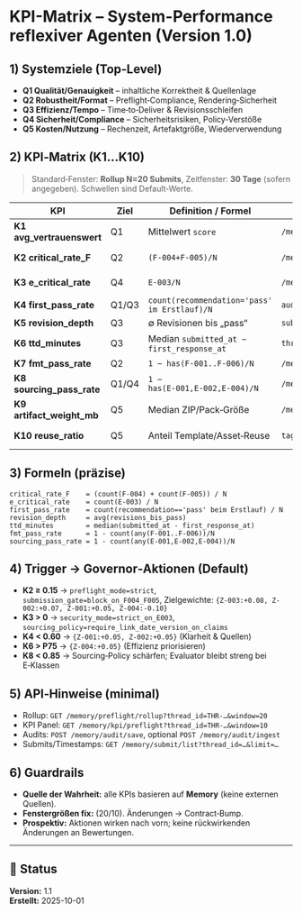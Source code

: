 # KPI-Matrix – System-Performance reflexiver Agenten (Version 1.0)

## 1) Systemziele (Top‑Level)
- **Q1 Qualität/Genauigkeit** – inhaltliche Korrektheit & Quellenlage
- **Q2 Robustheit/Format** – Preflight‑Compliance, Rendering‑Sicherheit
- **Q3 Effizienz/Tempo** – Time‑to‑Deliver & Revisionsschleifen
- **Q4 Sicherheit/Compliance** – Sicherheitsrisiken, Policy‑Verstöße
- **Q5 Kosten/Nutzung** – Rechenzeit, Artefaktgröße, Wiederverwendung

## 2) KPI‑Matrix (K1…K10)
> Standard‑Fenster: **Rollup N=20 Submits**, Zeitfenster: **30 Tage** (sofern angegeben). Schwellen sind Default‑Werte.

| KPI                       | Ziel  | Definition / Formel                          | Quelle (API)                                        | Fenster | Standard‑Schwelle | Aktion (Governor Hook)                                                                |
|---------------------------|-------|----------------------------------------------|-----------------------------------------------------|---------|-------------------|---------------------------------------------------------------------------------------|
| **K1 avg_vertrauenswert** | Q1    | Mittelwert `score`                           | `/memory/preflight/rollup.score.avg_vertrauenswert` | 20      | `< 0.75`          | Qualität ↑: Z‑001 +0.05, Z‑002 +0.07                                                  |
| **K2 critical_rate_F**    | Q2    | `(F‑004+F‑005)/N`                            | `/memory/preflight/rollup.rates.critical_rate`      | 20      | `≥ 0.15`          | `preflight_mode=strict`, `submission_gate=block_on_F004_F005`, Z‑003 +0.08            |
| **K3 e_critical_rate**    | Q4    | `E‑003/N`                                    | `/memory/preflight/rollup.rates.e_critical_rate`    | 20      | `> 0`             | `security_mode=strict_on_E003`, `sourcing_policy=require_link_date_version_on_claims` |
| **K4 first_pass_rate**    | Q1/Q3 | `count(recommendation='pass' im Erstlauf)/N` | `audit.save + submit.history`                       | 20      | `< 0.60`          | Z‑001/Z‑002 +0.05; Coaching‑Hint an Rai                                               |
| **K5 revision_depth**     | Q3    | ∅ Revisionen bis „pass“                      | `submit.history`                                    | 20      | `> 1.5`           | Effizienzmaßnahmen; Templating pushen                                                 |
| **K6 ttd_minutes**        | Q3    | Median `submitted_at − first_response_at`    | `thread/submit timestamps`                          | 30 Tage | `> P75`           | Z‑004 +0.05, Prozessvereinfachung                                                     |
| **K7 fmt_pass_rate**      | Q2    | `1 − has(F‑001..F‑006)/N`                    | `/memory/preflight/rollup.counts`                   | 20      | `< 0.80`          | Schulung/Reminder Preflight                                                           |
| **K8 sourcing_pass_rate** | Q1/Q4 | `1 − has(E‑001,E‑002,E‑004)/N`               | `/memory/preflight/rollup.counts`                   | 20      | `< 0.85`          | Sourcing‑Policy schärfen                                                              |
| **K9 artifact_weight_mb** | Q5    | Median ZIP/Pack‑Größe                        | `/memory/preflight/pack meta`                       | 30 Tage | `P95 > 500 MB`    | Medienkompression erzwingen                                                           |
| **K10 reuse_ratio**       | Q5    | Anteil Template/Asset‑Reuse                  | `tags/meta`                                         | 30 Tage | `< 0.30`          | Library/Knowledge‑Ops pushen                                                          |

## 3) Formeln (präzise)
```text
critical_rate_F    = (count(F-004) + count(F-005)) / N
e_critical_rate    = count(E-003) / N
first_pass_rate    = count(recommendation=='pass' beim Erstlauf) / N
revision_depth     = avg(revisions_bis_pass)
ttd_minutes        = median(submitted_at - first_response_at)
fmt_pass_rate      = 1 - count(any(F-001..F-006))/N
sourcing_pass_rate = 1 - count(any(E-001,E-002,E-004))/N
```

## 4) Trigger → Governor‑Aktionen (Default)
- **K2 ≥ 0.15** → `preflight_mode=strict`, `submission_gate=block_on_F004_F005`, Zielgewichte: `{Z-003:+0.08, Z-002:+0.07, Z-001:+0.05, Z-004:-0.10}`
- **K3 > 0** → `security_mode=strict_on_E003`, `sourcing_policy=require_link_date_version_on_claims`
- **K4 < 0.60** → `{Z-001:+0.05, Z-002:+0.05}` (Klarheit & Quellen)
- **K6 > P75** → `{Z-004:+0.05}` (Effizienz priorisieren)
- **K8 < 0.85** → Sourcing‑Policy schärfen; Evaluator bleibt streng bei E‑Klassen

## 5) API‑Hinweise (minimal)
- Rollup: `GET /memory/preflight/rollup?thread_id=THR-…&window=20`
- KPI Panel: `GET /memory/kpi/preflight?thread_id=THR-…&window=10`
- Audits: `POST /memory/audit/save`, optional `POST /memory/audit/ingest`
- Submits/Timestamps: `GET /memory/submit/list?thread_id=…&limit=…`

## 6) Guardrails
- **Quelle der Wahrheit:** alle KPIs basieren auf **Memory** (keine externen Quellen).
- **Fenstergrößen fix:** (20/10). Änderungen → Contract‑Bump.
- **Prospektiv:** Aktionen wirken nach vorn; keine rückwirkenden Änderungen an Bewertungen.


---

## 📘 Status
**Version:** 1.1  
**Erstellt:** 2025-10-01  
